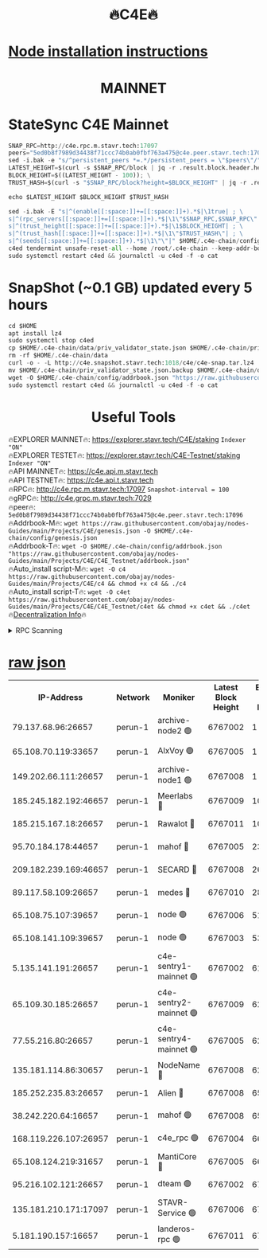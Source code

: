 <h1 align="center"> 🔥C4E🔥</h1>

[Node installation instructions](https://github.com/obajay/nodes-Guides/tree/main/Projects/C4E)
=

<h1 align="center"> MAINNET</h1>

# StateSync C4E Mainnet
```python
SNAP_RPC=http://c4e.rpc.m.stavr.tech:17097
peers="5ed0b8f7989d34438f71ccc74b0ab0fbf763a475@c4e.peer.stavr.tech:17096"
sed -i.bak -e "s/^persistent_peers *=.*/persistent_peers = \"$peers\"/" $HOME/.c4e-chain/config/config.toml
LATEST_HEIGHT=$(curl -s $SNAP_RPC/block | jq -r .result.block.header.height); \
BLOCK_HEIGHT=$((LATEST_HEIGHT - 100)); \
TRUST_HASH=$(curl -s "$SNAP_RPC/block?height=$BLOCK_HEIGHT" | jq -r .result.block_id.hash)

echo $LATEST_HEIGHT $BLOCK_HEIGHT $TRUST_HASH

sed -i.bak -E "s|^(enable[[:space:]]+=[[:space:]]+).*$|\1true| ; \
s|^(rpc_servers[[:space:]]+=[[:space:]]+).*$|\1\"$SNAP_RPC,$SNAP_RPC\"| ; \
s|^(trust_height[[:space:]]+=[[:space:]]+).*$|\1$BLOCK_HEIGHT| ; \
s|^(trust_hash[[:space:]]+=[[:space:]]+).*$|\1\"$TRUST_HASH\"| ; \
s|^(seeds[[:space:]]+=[[:space:]]+).*$|\1\"\"|" $HOME/.c4e-chain/config/config.toml
c4ed tendermint unsafe-reset-all --home /root/.c4e-chain --keep-addr-book
sudo systemctl restart c4ed && journalctl -u c4ed -f -o cat
```
# SnapShot (~0.1 GB) updated every 5 hours
```python
cd $HOME
apt install lz4
sudo systemctl stop c4ed
cp $HOME/.c4e-chain/data/priv_validator_state.json $HOME/.c4e-chain/priv_validator_state.json.backup
rm -rf $HOME/.c4e-chain/data
curl -o - -L http://c4e.snapshot.stavr.tech:1018/c4e/c4e-snap.tar.lz4 | lz4 -c -d - | tar -x -C $HOME/.c4e-chain --strip-components 2
mv $HOME/.c4e-chain/priv_validator_state.json.backup $HOME/.c4e-chain/data/priv_validator_state.json
wget -O $HOME/.c4e-chain/config/addrbook.json "https://raw.githubusercontent.com/obajay/nodes-Guides/main/Projects/C4E/addrbook.json"
sudo systemctl restart c4ed && journalctl -u c4ed -f -o cat
```
 <h1 align="center"> Useful Tools</h1>

🔥EXPLORER MAINNET🔥:  https://explorer.stavr.tech/C4E/staking            `Indexer "ON"` \
🔥EXPLORER TESTET🔥:   https://explorer.stavr.tech/C4E-Testnet/staking     `Indexer "ON"` \
🔥API MAINNET🔥:       https://c4e.api.m.stavr.tech \
🔥API TESTNET🔥:       https://c4e.api.t.stavr.tech \
🔥RPC🔥:               http://c4e.rpc.m.stavr.tech:17097                  `Snapshot-interval = 100` \
🔥gRPC🔥:              http://c4e.grpc.m.stavr.tech:7029 \
🔥peer🔥:              `5ed0b8f7989d34438f71ccc74b0ab0fbf763a475@c4e.peer.stavr.tech:17096` \
🔥Addrbook-M🔥:    ```wget https://raw.githubusercontent.com/obajay/nodes-Guides/main/Projects/C4E/genesis.json -O $HOME/.c4e-chain/config/genesis.json``` \
🔥Addrbook-T🔥:    ```wget -O $HOME/.c4e-chain/config/addrbook.json "https://raw.githubusercontent.com/obajay/nodes-Guides/main/Projects/C4E/C4E_Testnet/addrbook.json"``` \
🔥Auto_install script-M🔥: ```wget -O c4 https://raw.githubusercontent.com/obajay/nodes-Guides/main/Projects/C4E/c4 && chmod +x c4 && ./c4``` \
🔥Auto_install script-T🔥: ```wget -O c4et https://raw.githubusercontent.com/obajay/nodes-Guides/main/Projects/C4E/C4E_Testnet/c4et && chmod +x c4et && ./c4et``` \
🔥[Decentralization Info](https://github.com/obajay/StateSync-snapshots/tree/main/Projects/C4E/Decentralization)🔥




<details>
<summary>RPC Scanning</summary>

<h2 align="center"> We scan nodes in real time every 4 hours. And we provide the final result of RPC endpoints.
We cannot influence the operation of these nodes in any way. </h2>


```python
If Voting Power is higher than 0 --> then the Node is a validator of the network and may be subject to attack and be a potential threat to the chain.
```
```python
We marked such validators with a red symbol
```

</details>

[raw json](https://rpc-check.c4e.stavr.tech/c4e/rpc-c4e-result.json)
=



<table><tr><th>IP-Address</th><th>Network</th><th>Moniker</th><th>Latest Block Height</th><th>Earliest Block Height</th><th>Catching Up</th><th>Tx Index</th><th>Voting Power</th><th>Scan Time</th></tr><tr><td>79.137.68.96:26657</td><td>perun-1</td><td>archive-node2 🟢</td><td>6767002</td><td>1</td><td>False</td><td>on</td><td>0</td><td>2024-01-17T05:48:41.219321683UTC</td></tr><tr><td>65.108.70.119:33657</td><td>perun-1</td><td>AlxVoy 🟢</td><td>6767005</td><td>1</td><td>False</td><td>on</td><td>0</td><td>2024-01-17T05:48:57.722297195UTC</td></tr><tr><td>149.202.66.111:26657</td><td>perun-1</td><td>archive-node1 🟢</td><td>6767008</td><td>1</td><td>False</td><td>on</td><td>0</td><td>2024-01-17T05:49:14.121893272UTC</td></tr><tr><td>185.245.182.192:46657</td><td>perun-1</td><td>Meerlabs 🔴</td><td>6767009</td><td>1051501</td><td>False</td><td>on</td><td>527310</td><td>2024-01-17T05:49:17.530589039UTC</td></tr><tr><td>185.215.167.18:26657</td><td>perun-1</td><td>Rawalot 🔴</td><td>6767011</td><td>1090501</td><td>False</td><td>on</td><td>701423</td><td>2024-01-17T05:49:29.228924743UTC</td></tr><tr><td>95.70.184.178:44657</td><td>perun-1</td><td>mahof 🔴</td><td>6767005</td><td>2342001</td><td>False</td><td>off</td><td>1864179</td><td>2024-01-17T05:48:54.979285335UTC</td></tr><tr><td>209.182.239.169:46657</td><td>perun-1</td><td>SECARD 🔴</td><td>6767008</td><td>2616101</td><td>False</td><td>off</td><td>1136703</td><td>2024-01-17T05:49:11.421863993UTC</td></tr><tr><td>89.117.58.109:26657</td><td>perun-1</td><td>medes 🔴</td><td>6767010</td><td>2826001</td><td>False</td><td>off</td><td>1484927</td><td>2024-01-17T05:49:24.364092147UTC</td></tr><tr><td>65.108.75.107:39657</td><td>perun-1</td><td>node 🟢</td><td>6767006</td><td>5198801</td><td>False</td><td>on</td><td>0</td><td>2024-01-17T05:49:00.229148004UTC</td></tr><tr><td>65.108.141.109:39657</td><td>perun-1</td><td>node 🟢</td><td>6767003</td><td>5303301</td><td>False</td><td>on</td><td>0</td><td>2024-01-17T05:48:43.669797322UTC</td></tr><tr><td>5.135.141.191:26657</td><td>perun-1</td><td>c4e-sentry1-mainnet 🟢</td><td>6767002</td><td>6198001</td><td>False</td><td>on</td><td>0</td><td>2024-01-17T05:48:40.396421194UTC</td></tr><tr><td>65.109.30.185:26657</td><td>perun-1</td><td>c4e-sentry2-mainnet 🟢</td><td>6767009</td><td>6238301</td><td>False</td><td>on</td><td>0</td><td>2024-01-17T05:49:17.219353761UTC</td></tr><tr><td>77.55.216.80:26657</td><td>perun-1</td><td>c4e-sentry4-mainnet 🟢</td><td>6767005</td><td>6241001</td><td>False</td><td>on</td><td>0</td><td>2024-01-17T05:48:55.331082557UTC</td></tr><tr><td>135.181.114.86:30657</td><td>perun-1</td><td>NodeName 🔴</td><td>6767008</td><td>6284301</td><td>False</td><td>off</td><td>140495</td><td>2024-01-17T05:49:14.448753375UTC</td></tr><tr><td>185.252.235.83:26657</td><td>perun-1</td><td>Alien 🔴</td><td>6767008</td><td>6502501</td><td>False</td><td>on</td><td>1136703</td><td>2024-01-17T05:49:14.749684871UTC</td></tr><tr><td>38.242.220.64:16657</td><td>perun-1</td><td>mahof 🟢</td><td>6767008</td><td>6545801</td><td>False</td><td>off</td><td>0</td><td>2024-01-17T05:49:11.827041281UTC</td></tr><tr><td>168.119.226.107:26957</td><td>perun-1</td><td>c4e_rpc 🟢</td><td>6767004</td><td>6667004</td><td>False</td><td>on</td><td>0</td><td>2024-01-17T05:48:48.117729445UTC</td></tr><tr><td>65.108.124.219:31657</td><td>perun-1</td><td>MantiCore 🔴</td><td>6767005</td><td>6667005</td><td>False</td><td>off</td><td>193289</td><td>2024-01-17T05:48:54.565097560UTC</td></tr><tr><td>95.216.102.121:26657</td><td>perun-1</td><td>dteam 🟢</td><td>6767002</td><td>6757001</td><td>False</td><td>on</td><td>0</td><td>2024-01-17T05:48:40.761831739UTC</td></tr><tr><td>135.181.210.171:17097</td><td>perun-1</td><td>STAVR-Service 🟢</td><td>6767006</td><td>6765201</td><td>False</td><td>on</td><td>0</td><td>2024-01-17T05:49:02.604170595UTC</td></tr><tr><td>5.181.190.157:16657</td><td>perun-1</td><td>landeros-rpc 🟢</td><td>6767011</td><td>6765301</td><td>False</td><td>on</td><td>0</td><td>2024-01-17T05:49:28.871664274UTC</td></tr></table>
